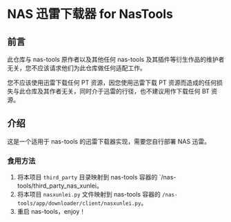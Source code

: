 # NAS 迅雷下载器 for NasTools

## 前言

此仓库与 nas-tools 原作者以及其他任何 nas-tools 及其插件等衍生作品的维护者无关，您不应该请求他们为此仓库做任何适配工作。

您不应该使用迅雷下载任何 PT 资源，因您使用迅雷下载 PT 资源而造成的任何损失与此仓库及其作者无关，同时介于迅雷的行径，也不建议用作下载任何 BT 资源。

## 介绍

这是一个适用于 nas-tools 的迅雷下载器实现，需要您自行部署 NAS 迅雷。

### 食用方法

1. 将本项目 `third_party` 目录映射到 nas-tools 容器的 `/nas-tools/third_party_nas_xunlei。
2. 将本项目 `nasxunlei.py` 文件映射到 nas-tools 容器的 `/nas-tools/app/downloader/client/nasxunlei.py`。
3. 重启 nas-tools，enjoy！
